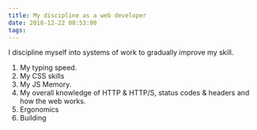 ```yaml
---
title: My discipline as a web developer
date: 2018-12-22 08:53:00
tags:
---
```


I discipline myself into systems of work to gradually improve my skill.

1. My typing speed.
2. My CSS skills
3. My JS Memory.
4. My overall knowledge of HTTP & HTTP/S, status codes & headers and how the web works.
5. Ergonomics
6. Building
